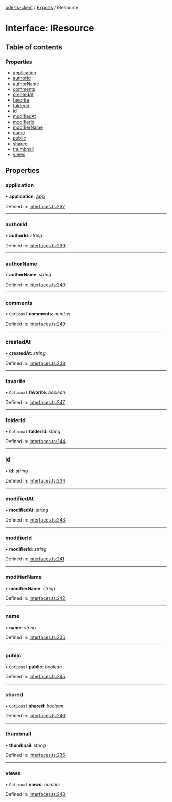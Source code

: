 [ode-ts-client](../README.md) / [Exports](../modules.md) / IResource

# Interface: IResource

## Table of contents

### Properties

- [application](iresource.md#application)
- [authorId](iresource.md#authorid)
- [authorName](iresource.md#authorname)
- [comments](iresource.md#comments)
- [createdAt](iresource.md#createdat)
- [favorite](iresource.md#favorite)
- [folderId](iresource.md#folderid)
- [id](iresource.md#id)
- [modifiedAt](iresource.md#modifiedat)
- [modifierId](iresource.md#modifierid)
- [modifierName](iresource.md#modifiername)
- [name](iresource.md#name)
- [public](iresource.md#public)
- [shared](iresource.md#shared)
- [thumbnail](iresource.md#thumbnail)
- [views](iresource.md#views)

## Properties

### application

• **application**: [*App*](../modules.md#app)

Defined in: [interfaces.ts:237](https://github.com/opendigitaleducation/infrontexplore/blob/640dc21/src/ts/interfaces.ts#L237)

___

### authorId

• **authorId**: *string*

Defined in: [interfaces.ts:239](https://github.com/opendigitaleducation/infrontexplore/blob/640dc21/src/ts/interfaces.ts#L239)

___

### authorName

• **authorName**: *string*

Defined in: [interfaces.ts:240](https://github.com/opendigitaleducation/infrontexplore/blob/640dc21/src/ts/interfaces.ts#L240)

___

### comments

• `Optional` **comments**: *number*

Defined in: [interfaces.ts:249](https://github.com/opendigitaleducation/infrontexplore/blob/640dc21/src/ts/interfaces.ts#L249)

___

### createdAt

• **createdAt**: *string*

Defined in: [interfaces.ts:238](https://github.com/opendigitaleducation/infrontexplore/blob/640dc21/src/ts/interfaces.ts#L238)

___

### favorite

• `Optional` **favorite**: *boolean*

Defined in: [interfaces.ts:247](https://github.com/opendigitaleducation/infrontexplore/blob/640dc21/src/ts/interfaces.ts#L247)

___

### folderId

• `Optional` **folderId**: *string*

Defined in: [interfaces.ts:244](https://github.com/opendigitaleducation/infrontexplore/blob/640dc21/src/ts/interfaces.ts#L244)

___

### id

• **id**: *string*

Defined in: [interfaces.ts:234](https://github.com/opendigitaleducation/infrontexplore/blob/640dc21/src/ts/interfaces.ts#L234)

___

### modifiedAt

• **modifiedAt**: *string*

Defined in: [interfaces.ts:243](https://github.com/opendigitaleducation/infrontexplore/blob/640dc21/src/ts/interfaces.ts#L243)

___

### modifierId

• **modifierId**: *string*

Defined in: [interfaces.ts:241](https://github.com/opendigitaleducation/infrontexplore/blob/640dc21/src/ts/interfaces.ts#L241)

___

### modifierName

• **modifierName**: *string*

Defined in: [interfaces.ts:242](https://github.com/opendigitaleducation/infrontexplore/blob/640dc21/src/ts/interfaces.ts#L242)

___

### name

• **name**: *string*

Defined in: [interfaces.ts:235](https://github.com/opendigitaleducation/infrontexplore/blob/640dc21/src/ts/interfaces.ts#L235)

___

### public

• `Optional` **public**: *boolean*

Defined in: [interfaces.ts:245](https://github.com/opendigitaleducation/infrontexplore/blob/640dc21/src/ts/interfaces.ts#L245)

___

### shared

• `Optional` **shared**: *boolean*

Defined in: [interfaces.ts:246](https://github.com/opendigitaleducation/infrontexplore/blob/640dc21/src/ts/interfaces.ts#L246)

___

### thumbnail

• **thumbnail**: *string*

Defined in: [interfaces.ts:236](https://github.com/opendigitaleducation/infrontexplore/blob/640dc21/src/ts/interfaces.ts#L236)

___

### views

• `Optional` **views**: *number*

Defined in: [interfaces.ts:248](https://github.com/opendigitaleducation/infrontexplore/blob/640dc21/src/ts/interfaces.ts#L248)
